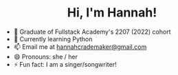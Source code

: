 <h1 align="center"> Hi, I'm Hannah! </h1>

- 🌱 Graduate of Fullstack Academy's 2207 (2022) cohort
- 🔭 Currently learning Python
- 📫 Email me at hannahcrademaker@gmail.com
- 😄 Pronouns: she / her
- ⚡ Fun fact: I am a singer/songwriter! 

<!--
📄 Know about my experiences on my resume

-->
